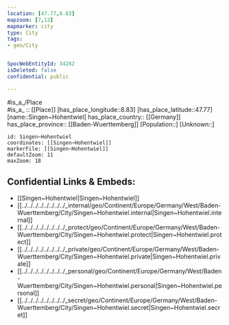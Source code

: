 ```yaml
---
location: [47.77,8.83] 
mapzoom: [7,12] 
mapmarker: city 
type: City
tags:
- geo/City


SpocWebEntityId: 34282
isDeleted: false
confidential: public

---
```

#is_a_/Place  
#is_a_ :: [[Place]] 
[has_place_longitude::8.83] 
[has_place_latitude::47.77] 
[name::Singen~Hohentwiel] 
has_place_country:: [[Germany]]  
has_place_province:: [[Baden-Wuerttemberg]] 
[Population::] 
[Unknown::] 


```leaflet
id: Singen~Hohentwiel
coordinates: [[Singen~Hohentwiel]] 
markerFile: [[Singen~Hohentwiel]] 
defaultZoom: 11 
maxZoom: 18
```


## Confidential Links & Embeds: 
- [[Singen~Hohentwiel|Singen~Hohentwiel]]  
- [[../../../../../../../../_internal/geo/Continent/Europe/Germany/West/Baden-Wuerttemberg/City/Singen~Hohentwiel.internal|Singen~Hohentwiel.internal]] 
- [[../../../../../../../../_protect/geo/Continent/Europe/Germany/West/Baden-Wuerttemberg/City/Singen~Hohentwiel.protect|Singen~Hohentwiel.protect]] 
- [[../../../../../../../../_private/geo/Continent/Europe/Germany/West/Baden-Wuerttemberg/City/Singen~Hohentwiel.private|Singen~Hohentwiel.private]] 
- [[../../../../../../../../_personal/geo/Continent/Europe/Germany/West/Baden-Wuerttemberg/City/Singen~Hohentwiel.personal|Singen~Hohentwiel.personal]] 
- [[../../../../../../../../_secret/geo/Continent/Europe/Germany/West/Baden-Wuerttemberg/City/Singen~Hohentwiel.secret|Singen~Hohentwiel.secret]] 
